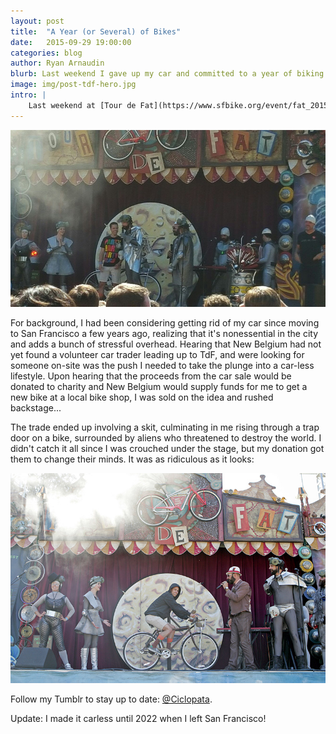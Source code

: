 ```yaml
---
layout: post
title:  "A Year (or Several) of Bikes"
date:   2015-09-29 19:00:00
categories: blog
author: Ryan Arnaudin
blurb: Last weekend I gave up my car and committed to a year of biking. 
image: img/post-tdf-hero.jpg
intro: | 
    Last weekend at [Tour de Fat](https://www.sfbike.org/event/fat_2015/) I became the [100th person](http://www.newbelgium.com/Events/tour-de-fat/CarTrader) to give up my car and commit to a year of biking. 
---
```

![Tour de Fat bike trade](/images/posts/tour-de-fat/tour-de-fat-onstage-trade.jpg)

For background, I had been considering getting rid of my car since moving to San Francisco a few years ago, realizing that it's nonessential in the city and adds a bunch of stressful overhead. Hearing that New Belgium had not yet found a volunteer car trader leading up to TdF, and were looking for someone on-site was the push I needed to take the plunge into a car-less lifestyle. Upon hearing that the proceeds from the car sale would be donated to charity and New Belgium would supply funds for me to get a new bike at a local bike shop, I was sold on the idea and rushed backstage... 

The trade ended up involving a skit, culminating in me rising through a trap door on a bike, surrounded by aliens who threatened to destroy the world. I didn't catch it all since I was crouched under the stage, but my donation got them to change their minds. It was as ridiculous as it looks:

![Tour de Fat bike trade](/images/posts/tour-de-fat/tour-de-fat-et-phone-home.jpg)

Follow my Tumblr to stay up to date: [@Ciclopata](http://ciclopata.tumblr.com/).

Update: I made it carless until 2022 when I left San Francisco! 